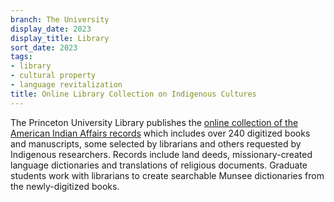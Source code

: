 ```yaml
---
branch: The University
display_date: 2023
display_title: Library
sort_date: 2023
tags:
- library
- cultural property
- language revitalization
title: Online Library Collection on Indigenous Cultures
---
```


The Princeton University Library publishes the [online collection of the American Indian Affairs records]( https://dpul.princeton.edu/indigenous-cultures) which includes over 240 digitized books and manuscripts, some selected by librarians and others requested by Indigenous researchers. Records include land deeds, missionary-created language dictionaries and translations of religious documents. Graduate students work with librarians to create searchable Munsee dictionaries from the newly-digitized books.
